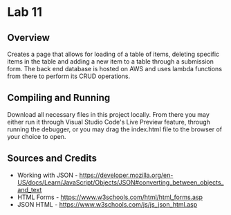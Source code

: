 # Lab 11

## Overview

Creates a page that allows for loading of a table of items, deleting specific items in the table and adding a new item to a table through a submission form.  The back end database is hosted on AWS and uses lambda functions from there to perform its CRUD operations.

## Compiling and Running

Download all necessary files in this project locally.  From there you may either run it through Visual Studio Code's Live Preview feature, through running the debugger, or you may drag the index.html file to the browser of your choice to open.

## Sources and Credits

- Working with JSON - https://developer.mozilla.org/en-US/docs/Learn/JavaScript/Objects/JSON#converting_between_objects_and_text
- HTML Forms - https://www.w3schools.com/html/html_forms.asp
- JSON HTML - https://www.w3schools.com/js/js_json_html.asp
